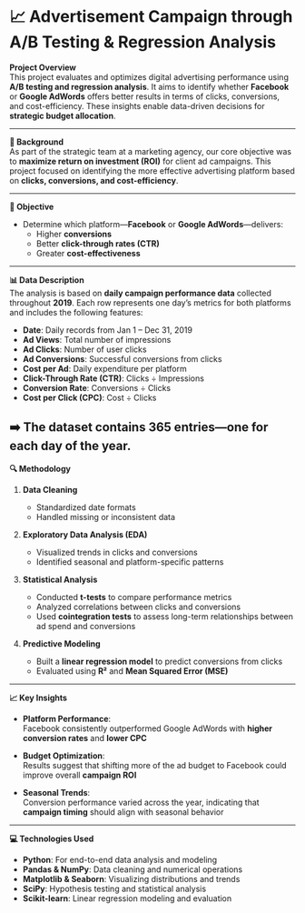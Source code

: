 # 📈 Advertisement Campaign through A/B Testing & Regression Analysis

**Project Overview**  
This project evaluates and optimizes digital advertising performance using **A/B testing and regression analysis**. It aims to identify whether **Facebook** or **Google AdWords** offers better results in terms of clicks, conversions, and cost-efficiency. These insights enable data-driven decisions for **strategic budget allocation**.

---

**📝 Background**  
As part of the strategic team at a marketing agency, our core objective was to **maximize return on investment (ROI)** for client ad campaigns. This project focused on identifying the more effective advertising platform based on **clicks, conversions, and cost-efficiency**.

---

**🎯 Objective**  

- Determine which platform—**Facebook** or **Google AdWords**—delivers:
  - Higher **conversions**
  - Better **click-through rates (CTR)**
  - Greater **cost-effectiveness**

---

**📊 Data Description**  
The analysis is based on **daily campaign performance data** collected throughout **2019**. Each row represents one day’s metrics for both platforms and includes the following features:

-  **Date**: Daily records from Jan 1 – Dec 31, 2019  
-  **Ad Views**: Total number of impressions  
-  **Ad Clicks**: Number of user clicks  
-  **Ad Conversions**: Successful conversions from clicks  
-  **Cost per Ad**: Daily expenditure per platform  
-  **Click-Through Rate (CTR)**: Clicks ÷ Impressions  
-  **Conversion Rate**: Conversions ÷ Clicks  
-  **Cost per Click (CPC)**: Cost ÷ Clicks  

➡️ The dataset contains **365 entries**—one for each day of the year.
---
**🔍 Methodology**  

1. **Data Cleaning**
   - Standardized date formats  
   - Handled missing or inconsistent data

2. **Exploratory Data Analysis (EDA)**
   - Visualized trends in clicks and conversions  
   - Identified seasonal and platform-specific patterns

3. **Statistical Analysis**
   - Conducted **t-tests** to compare performance metrics  
   - Analyzed correlations between clicks and conversions  
   - Used **cointegration tests** to assess long-term relationships between ad spend and conversions

4. **Predictive Modeling**
   - Built a **linear regression model** to predict conversions from clicks  
   - Evaluated using **R²** and **Mean Squared Error (MSE)**
---
**📈 Key Insights**  
- **Platform Performance**:  
  Facebook consistently outperformed Google AdWords with **higher conversion rates** and **lower CPC**

- **Budget Optimization**:  
  Results suggest that shifting more of the ad budget to Facebook could improve overall **campaign ROI**

- **Seasonal Trends**:  
  Conversion performance varied across the year, indicating that **campaign timing** should align with seasonal behavior
---

**💻 Technologies Used**  
- **Python**: For end-to-end data analysis and modeling  
- **Pandas & NumPy**: Data cleaning and numerical operations  
- **Matplotlib & Seaborn**: Visualizing distributions and trends  
- **SciPy**: Hypothesis testing and statistical analysis  
- **Scikit-learn**: Linear regression modeling and evaluation
